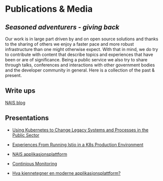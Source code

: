 # Publications & Media

## _Seasoned adventurers - giving back_

Our work is in large part driven by and on open source solutions and thanks to the sharing of others we enjoy a faster pace and more robust infrastructure than one might otherwise expect.
With that in mind, we do try to contribute with content that describe topics and experiences that have been or are of significance.
Being a public service we also try to share through talks, conferences and interactions with other government bodies and the developer community in general. Here is a collection of the past & present.

## Write ups

[NAIS blog](https://nais.io/blog/)

## Presentations

* [Using Kubernetes to Change Legacy Systems and Processes in the Public Sector
](https://www.youtube.com/watch?v=Sp1vCVivBVg)

* [Experiences From Running Istio in a K8s Production Environment
](https://www.youtube.com/watch?v=5qrR01n9JyY)

* [NAIS applikasjonsplattform](https://vimeo.com/360816415)

* [Continious Monitoring](https://vimeo.com/182083536)

* [Hva kjennetegner en moderne applikasjonsplattform?](https://vimeo.com/234013062)
